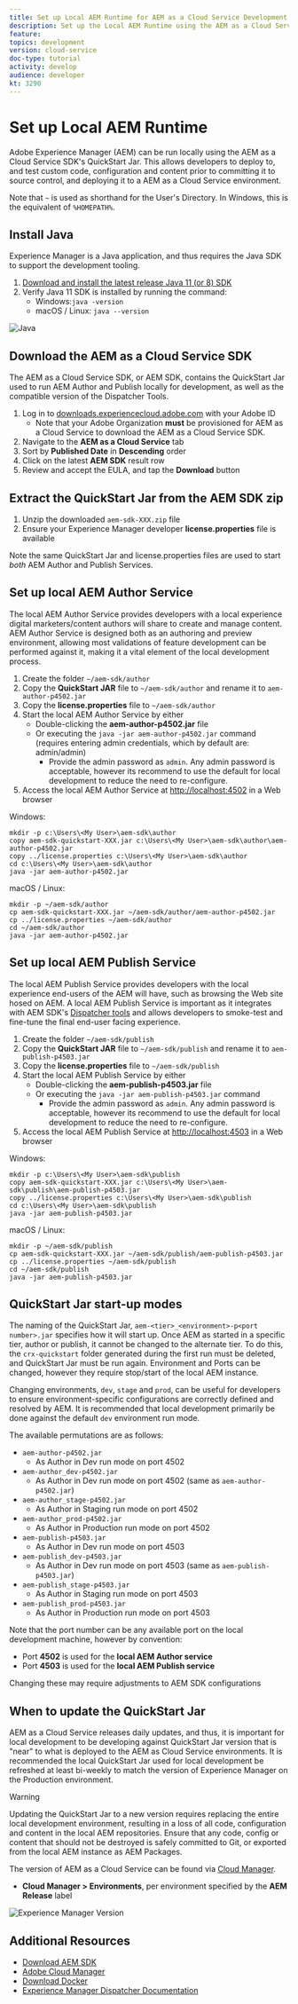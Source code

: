 ```yaml
---
title: Set up Local AEM Runtime for AEM as a Cloud Service Development
description: Set up the Local AEM Runtime using the AEM as a Cloud Service SDK's QuickStart Jar.
feature:
topics: development
version: cloud-service
doc-type: tutorial
activity: develop
audience: developer
kt: 3290
---
```


# Set up Local AEM Runtime

Adobe Experience Manager (AEM) can be run locally using the AEM as a Cloud Service SDK's QuickStart Jar. This allows developers to deploy to, and test custom code, configuration and content prior to committing it to source control, and deploying it to a AEM as a Cloud Service environment.

 Note that `~` is used as shorthand for the User's Directory. In Windows, this is the equivalent of `%HOMEPATH%`.

## Install Java

Experience Manager is a Java application, and thus requires the Java SDK to support the development tooling.

1. [Download and install the latest release Java 11 (or 8) SDK](https://www.oracle.com/technetwork/java/javase/downloads/jdk11-downloads-5066655.html)
1. Verify Java 11 SDK is installed by running the command:
    + Windows:`java -version`
    + macOS / Linux: `java --version`

![Java](./assets/aem-runtime/java.png)

## Download the AEM as a Cloud Service SDK

The AEM as a Cloud Service SDK, or AEM SDK, contains the QuickStart Jar used to run AEM Author and Publish locally for development, as well as the compatible version of the Dispatcher Tools.

1. Log in to [downloads.experiencecloud.adobe.com](http://downloads.experiencecloud.adobe.com/) with your Adobe ID
      + Note that your Adobe Organization __must__ be provisioned for AEM as a Cloud Service to download the AEM as a Cloud Service SDK.
1. Navigate to the __AEM as a Cloud Service__ tab
1. Sort by __Published Date__ in __Descending__ order
1. Click on the latest __AEM SDK__ result row
1. Review and accept the EULA, and tap the __Download__ button

## Extract the QuickStart Jar from the AEM SDK zip

1. Unzip the downloaded `aem-sdk-XXX.zip` file
1. Ensure your Experience Manager developer __license.properties__ file is available

Note the same QuickStart Jar and license.properties files are used to start _both_ AEM Author and Publish Services.

## Set up local AEM Author Service

The local AEM Author Service provides developers with a local experience digital marketers/content authors will share to create and manage content.  AEM Author Service is designed both as an authoring and preview environment, allowing most validations of feature development can be performed against it, making it a vital element of the local development process.

1. Create the folder `~/aem-sdk/author`
1. Copy the __QuickStart JAR__ file to  `~/aem-sdk/author` and rename it to `aem-author-p4502.jar`
1. Copy the __license.properties__ file to  `~/aem-sdk/author`
1. Start the local AEM Author Service by either
   + Double-clicking the __aem-author-p4502.jar__ file
   + Or executing the `java -jar aem-author-p4502.jar` command (requires entering admin credentials, which by default are: admin/admin)
     + Provide the admin password as `admin`. Any admin password is acceptable, however its recommend to use the default for local development to reduce the need to re-configure.
1. Access the local AEM Author Service at [http://localhost:4502](http://localhost:4502) in a Web browser

Windows:

  ```{shell}
  mkdir -p c:\Users\<My User>\aem-sdk\author
  copy aem-sdk-quickstart-XXX.jar c:\Users\<My User>\aem-sdk\author\aem-author-p4502.jar
  copy ../license.properties c:\Users\<My User>\aem-sdk\author
  cd c:\Users\<My User>\aem-sdk\author
  java -jar aem-author-p4502.jar
  ```

macOS / Linux:

  ```{shell}
  mkdir -p ~/aem-sdk/author
  cp aem-sdk-quickstart-XXX.jar ~/aem-sdk/author/aem-author-p4502.jar
  cp ../license.properties ~/aem-sdk/author
  cd ~/aem-sdk/author
  java -jar aem-author-p4502.jar
  ```

## Set up local AEM Publish Service

The local AEM Publish Service provides developers with the local experience end-users of the AEM will have, such as browsing the Web site hosed on AEM. A local AEM Publish Service is important as it integrates with AEM SDK's [Dispatcher tools](./dispatcher-tools.md) and allows developers to smoke-test and fine-tune the final end-user facing experience.

1. Create the folder `~/aem-sdk/publish`
1. Copy the __QuickStart JAR__ file to  `~/aem-sdk/publish` and rename it to `aem-publish-p4503.jar`
1. Copy the __license.properties__ file to  `~/aem-sdk/publish`
1. Start the local AEM Publish Service by either
   + Double-clicking the __aem-publish-p4503.jar__ file
   + Or executing the `java -jar aem-publish-p4503.jar` command
      + Provide the admin password as `admin`. Any admin password is acceptable, however its recommend to use the default for local development to reduce the need to re-configure.
1. Access the local AEM Publish Service at [http://localhost:4503](http://localhost:4503) in a Web browser

Windows:

  ```{shell}
  mkdir -p c:\Users\<My User>\aem-sdk\publish
  copy aem-sdk-quickstart-XXX.jar c:\Users\<My User>\aem-sdk\publish\aem-publish-p4503.jar
  copy ../license.properties c:\Users\<My User>\aem-sdk\publish
  cd c:\Users\<My User>\aem-sdk\publish
  java -jar aem-publish-p4503.jar
  ```

macOS / Linux:

  ```{shell}
  mkdir -p ~/aem-sdk/publish
  cp aem-sdk-quickstart-XXX.jar ~/aem-sdk/publish/aem-publish-p4503.jar
  cp ../license.properties ~/aem-sdk/publish
  cd ~/aem-sdk/publish
  java -jar aem-publish-p4503.jar
  ```

## QuickStart Jar start-up modes

The naming of the QuickStart Jar, `aem-<tier>_<environment>-p<port number>.jar` specifies how it will start up. Once AEM as started in a specific tier, author or publish, it cannot be changed to the alternate tier. To do this, the `crx-quickstart` folder generated during the first run must be deleted, and QuickStart Jar must be run again. Environment and Ports can be changed, however they require stop/start of the local AEM instance.

Changing environments, `dev`, `stage` and `prod`, can be useful for developers to ensure environment-specific configurations are correctly defined and resolved by AEM. It is recommended that local development primarily be done against the default `dev` environment run mode.

The available permutations are as follows:

+ `aem-author-p4502.jar`
  + As Author in Dev run mode on port 4502
+ `aem-author_dev-p4502.jar`
  + As Author in Dev run mode on port 4502 (same as `aem-author-p4502.jar`)
+ `aem-author_stage-p4502.jar`
  + As Author in Staging run mode on port 4502
+ `aem-author_prod-p4502.jar`
  + As Author in Production run mode on port 4502
+ `aem-publish-p4503.jar`
  + As Author in Dev run mode on port 4503
+ `aem-publish_dev-p4503.jar`
  + As Author in Dev run mode on port 4503 (same as `aem-publish-p4503.jar`)
+ `aem-publish_stage-p4503.jar`
  + As Author in Staging run mode on port 4503
+ `aem-publish_prod-p4503.jar`
  + As Author in Production run mode on port 4503

Note that the port number can be any available port on the local development machine, however by convention:

+ Port __4502__ is used for the __local AEM Author service__
+ Port __4503__ is used for the __local AEM Publish service__

Changing these may require adjustments to AEM SDK configurations

## When to update the QuickStart Jar

AEM as a Cloud Service releases daily updates, and thus, it is important for local development to be developing against QuickStart Jar version that is "near" to what is deployed to the AEM as Cloud Service environments. It is recommended the local QuickStart Jar used for local development be refreshed at least bi-weekly to match the version of Experience Manager on the Production environment.

>[!WARNING]
>
> Updating the QuickStart Jar to a new version requires replacing the entire local development environment, resulting in a loss of all code, configuration and content in the local AEM repositories. Ensure that any code, config or content that should not be destroyed is safely committed to Git, or exported from the local AEM instance as AEM Packages.

The version of AEM as a Cloud Service can be found via [Cloud Manager](https://my.cloudmanager.adobe.com/).

+ __Cloud Manager > Environments__, per environment specified by the __AEM Release__ label

![Experience Manager Version](./assets/aem-runtime/aem-version.png)

## Additional Resources

+ [Download AEM SDK](http://downloads.experiencecloud.adobe.com/)
+ [Adobe Cloud Manager](https://my.cloudmanager.adobe.com/)
+ [Download Docker](https://www.docker.com/)
+ [Experience Manager Dispatcher Documentation](https://docs.adobe.com/content/help/en/experience-manager-dispatcher/using/dispatcher.html)
